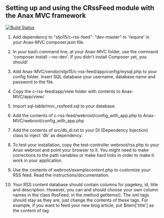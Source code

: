 Setting up and using the CRssFeed module with the Anax MVC framework
--------------------------------------------------------------------

[![Build Status](https://travis-ci.org/stjo15/CRssFeed.svg?branch=master)](https://travis-ci.org/stjo15/CRssFeed)


1. Add dependency to "stjo15/c-rss-feed": "dev-master" to 'require' in your Anax-MVC composer.json file. 

2. In your bash command line, at your Anax-MVC folder, use the command 'composer install --no-dev'.
If you didn't install Composer yet, you should!

3. Add Anax-MVC/vendor/stjo15/c-rss-feed/app/config/mysql.php to your config folder. 
Insert SQL database your username, database name and password to the file.

4. Copy the c-rss-feed/app/view folder with contents to Anax-MVC/app/view/

5. Import sql-table/mvc_rssfeed.sql to your database.

6. Add the contents of c-rss-feed/webroot/config_with_app.php to Anax-MVC/webroot/config_with_app.php

7. Add the contents of src/db_di.txt to your DI (Dependency Injection) class to inject 'db' as dependency.

8. To test your installation, copy the test-controller webroot/rss.php to your Anax webroot and point your browser to it.
You might need to make corrections to the path variables or make hard links in order to make it work in your application.

9. Use the contents of webroot/examplecontent.php to customize your RSS feed. Read the instructions/documentation.

10. Your RSS content database should contain columns for pagekey, id, title and description. 
However, you can and should choose your own column names in the class RssFeed,
in the method getItems(). The xml tags should stay as they are, just change the contents of these tags.
For example, if you want to feed your new blog article, put $item['title'] as the content of tag <title>.

11. Important! In the RssFeed:getItems() method, set the variable $itemstable to the name of your content db table.

12. There are also functions to edit, delete and list RSS feeds. You should really check out the contents and customize it to your needs.